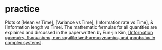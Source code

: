 # practice
Plots of [Mean vs Time], [Variance vs Time], [Information rate vs Time], &amp; [Information length vs Time].
The mathematic formulas for all quantities are explained and discussed in the paper written by Eun-jin Kim, <a href="https://www.mdpi.com/1099-4300/23/11/1393">[Information geometry, fluctuations, non-equilibriumthermodynamics, and geodesics in complex systems]</a>. 
